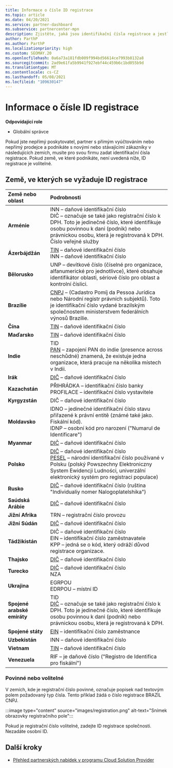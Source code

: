 ```yaml
---
title: Informace o čísle ID registrace
ms.topic: article
ms.date: 04/20/2021
ms.service: partner-dashboard
ms.subservice: partnercenter-mpn
description: Zjistěte, jaká jsou identifikační čísla registrace a jestli jsou pro vaši zemi povinná.
author: ParthP
ms.author: ParthP
ms.localizationpriority: high
ms.custom: SEOMAY.20
ms.openlocfilehash: 0a6a73a181fdb009f994bd56614ce7993b8132a8
ms.sourcegitcommit: 2ad9e61fa5b9941f927ebf44c459b6c1bd055b9d
ms.translationtype: MT
ms.contentlocale: cs-CZ
ms.lasthandoff: 05/08/2021
ms.locfileid: "109630147"
---
```

# <a name="registration-id-number-information"></a>Informace o čísle ID registrace

**Odpovídající role**

- Globální správce
 
Pokud jste nepřímý poskytovatel, partner s přímým vyúčtováním nebo nepřímý prodejce a podnikáte s novými nebo stávajícími zákazníky v následujících zemích, musíte pro svou firmu zadat identifikační čísla registrace. Pokud země, ve které podnikáte, není uvedená níže, ID registrace je volitelné.

## <a name="countries-where-registration-id-is-required"></a>Země, ve kterých se vyžaduje ID registrace

| **Země nebo oblast** | **Podrobnosti** |
|:--|:--|
| **Arménie** | INN – daňové identifikační číslo<br>DIČ – označuje se také jako registrační číslo k DPH. Toto je jedinečné číslo, které identifikuje osobu povinnou k dani (podnik) nebo právnickou osobu, která je registrovaná k DPH.<br>Číslo veřejné služby |
| **Ázerbájdžán**  | [TIN](http://www.oecd.org/tax/automatic-exchange/crs-implementation-and-assistance/tax-identification-numbers/Azerbaijan-TIN.pdf) – daňové identifikační číslo<br>INN – daňové identifikační číslo |
| **Bělorusko**  | UNP – devítkové číslo (číselné pro organizace, alfanumerické pro jednotlivce), které obsahuje identifikátor oblasti, sériové číslo pro oblast a kontrolní číslici. |
|**Brazílie** | [CNPJ](http://www.oecd.org/tax/automatic-exchange/crs-implementation-and-assistance/tax-identification-numbers/Brazil-TIN.pdf) – (Cadastro Pomíj da Pessoa Jurídica nebo Národní registr právních subjektů). Toto je identifikační číslo vydané brazilským společnostem ministerstvem federálních výnosů Brazílie.  |
| **Čína** | [TIN](http://www.oecd.org/tax/automatic-exchange/crs-implementation-and-assistance/tax-identification-numbers/China-TIN.pdf) – daňové identifikační číslo |
| **Maďarsko**  | [TIN](http://www.oecd.org/tax/automatic-exchange/crs-implementation-and-assistance/tax-identification-numbers/Hungary-TIN.pdf) – daňové identifikační číslo |
| **Indie** | TID<br>[PAN](http://www.oecd.org/tax/automatic-exchange/crs-implementation-and-assistance/tax-identification-numbers/India-TIN.pdf) – zapojení PAN do indie (presence across neschůdné) znamená, že existuje jedna organizace, která pracuje na několika místech v Indii. |
| **Irák** | [DIČ](http://www.oecd.org/tax/automatic-exchange/crs-implementation-and-assistance/tax-identification-numbers/) – daňové identifikační číslo |
| **Kazachstán**  | PŘIHRÁDKA – identifikační číslo banky<br>PROFILACE – identifikační číslo vystavitele |
| **Kyrgyzstán**  | DIČ – daňové identifikační číslo |
| **Moldavsko**  | IDNO – jedinečné identifikační číslo stavu přiřazené k právní entitě (známé také jako. Fiskální kód).<br>IDNP – osobní kód pro narození ("Numarul de Identificare") |
| **Myanmar** | [DIČ](http://www.oecd.org/tax/automatic-exchange/crs-implementation-and-assistance/tax-identification-numbers/) – daňové identifikační číslo |
| **Polsko**  | [DIČ](http://www.oecd.org/tax/automatic-exchange/crs-implementation-and-assistance/tax-identification-numbers/Poland-TIN.pdf) – daňové identifikační číslo<br>[PESEL](http://www.oecd.org/tax/automatic-exchange/crs-implementation-and-assistance/tax-identification-numbers/Poland-TIN.pdf) – národní identifikační číslo používané v Polsku (polský Powszechny Elektroniczny System Ewidencji Ludności, univerzální elektronický systém pro registraci populace) |
| **Rusko**  | [DIČ](http://www.oecd.org/tax/automatic-exchange/crs-implementation-and-assistance/tax-identification-numbers/Russia-TIN.pdf) – daňové identifikační číslo (ruština "Individualiy nomer Nalogoplatelshika") | 
| **Saúdská Arábie** | [DIČ](http://www.oecd.org/tax/automatic-exchange/crs-implementation-and-assistance/tax-identification-numbers/Saudi-Arabia-TIN.pdf) – daňové identifikační číslo |
| **Jižní Afrika** | TRN – registrační číslo provozu |
| **Jižní Súdán** | [DIČ](http://www.oecd.org/tax/automatic-exchange/crs-implementation-and-assistance/tax-identification-numbers/) – daňové identifikační číslo |
| **Tádžikistán**  | DIČ – daňové identifikační číslo<br>EIN – identifikační číslo zaměstnavatele<br>KPP – jedná se o kód, který odráží důvod registrace organizace. |
| **Thajsko** | [DIČ](http://www.oecd.org/tax/automatic-exchange/crs-implementation-and-assistance/tax-identification-numbers/) – daňové identifikační číslo |
| **Turecko** | [DIČ](http://www.oecd.org/tax/automatic-exchange/crs-implementation-and-assistance/tax-identification-numbers/Turkey-TIN.pdf) – daňové identifikační číslo<br>NZA |
| **Ukrajina**  | EGRPOU<br>EDRPOU – místní ID |
| **Spojené arabské emiráty** | TID<br>[DIČ](http://www.oecd.org/tax/automatic-exchange/crs-implementation-and-assistance/tax-identification-numbers/UAE-TIN.pdf) – označuje se také jako registrační číslo k DPH. Toto je jedinečné číslo, které identifikuje osobu povinnou k dani (podnik) nebo právnickou osobu, která je registrovaná k DPH. |
| **Spojené státy** | [EIN](https://irs.ein-forms-gov.com/?keyword=employer%20identification%20number&source=Google&network=o&device=c&devicemodel=&mobile=&adposition%5d&targetid=kwd-81501461534755:loc-190&msclkid=458d3159f6051392f5286e8e75ed79ce) – identifikační číslo zaměstnance |
| **Uzbekistán**  | INN – daňové identifikační číslo |
| **Vietnam** | [TIN](http://www.oecd.org/tax/automatic-exchange/crs-implementation-and-assistance/tax-identification-numbers/) – daňové identifikační číslo |
| **Venezuela** | RIF – je daňové číslo ("Registro de Identifica pro fiskální") |  

### <a name="mandatory-or-optional"></a>Povinné nebo volitelné
 
V zemích, kde je registrační číslo povinné, označuje popisek nad textovým polem požadovaný typ čísla.
Tento příklad žádá o číslo registrace BRAZIL CNPJ.

:::image type="content" source="images/registration.png" alt-text="Snímek obrazovky registračního pole":::

Pokud je registrační číslo volitelné, zadejte ID registrace společnosti. Nezadáte osobní ID.

## <a name="next-steps"></a>Další kroky

- [Přehled partnerských nabídek v programu Cloud Solution Provider](csp-offers.md)
